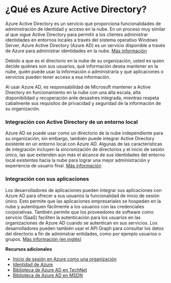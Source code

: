 <properties linkid="manage-services-identity-what-is-windows-azure-AD" urlDisplayName="What is Azure AD?" pageTitle="What is Azure Active Directory?" metaKeywords="" description="Use Azure Active Directory to extend your existing on-premises identities into the cloud for an improved admin and end user experience while Microsoft keeps Active Directory running in the cloud with high scale, high availability, and integrated disaster recovery. Or, develop Azure AD integrated applications for your organization or for other organizations." metaCanonical="" services="active-directory" documentationCenter="" title="What is Azure Active Directory?" authors="" solutions="" manager="" editor="" />

¿Qué es Azure Active Directory?
===============================

Azure Active Directory es un servicio que proporciona funcionalidades de administración de identidad y acceso en la nube. En un proceso muy similar al que sigue Active Directory para permitir a los clientes administrar identidades en entornos locales a través del sistema operativo Windows Server, Azure Active Directory (Azure AD) es un servicio disponible a través de Azure para administrar identidades en la nube. [Más información](http://technet.microsoft.com/library/hh967611.aspx)

Debido a que es el directorio en la nube de su organización, usted es quien decide quiénes son sus usuarios, qué información desea mantener en la nube, quién puede usar la información o administrarla y qué aplicaciones o servicios pueden tener acceso a esa información.

Al usar Azure AD, es responsabilidad de Microsoft mantener a Active Directory en funcionamiento en la nube con una alta escala, alta disponibilidad y recuperación ante desastres integrada, mientras respeta cabalmente sus requisitos de privacidad y seguridad de la información de su organización.

### Integración con Active Directory de un entorno local

Azure AD se puede usar como un directorio de la nube independiente para su organización; sin embargo, también puede integrar Active Directory existente en un entorno local con Azure AD. Algunas de las características de integración incluyen la sincronización de directorios y el inicio de sesión único, las que extienden aún más el alcance de sus identidades del entorno local existentes hacia la nube para lograr una mejor administración y experiencia de usuario final. [Más información](http://technet.microsoft.com/library/jj573653)

### Integración con sus aplicaciones

Los desarrolladores de aplicaciones pueden integrar sus aplicaciones con Azure AD para ofrecer a sus usuarios la funcionalidad de inicio de sesión único. Esto permite que las aplicaciones empresariales se hospeden en la nube y autentiquen fácilmente a los usuarios con las credenciales corporativas. También permite que los proveedores de software como servicio (SaaS) faciliten la autenticación para los usuarios en las organizaciones de Azure AD cuando se autentican en sus servicios. Los desarrolladores pueden también usar el API Graph para consultar los datos del directorio a fin de administrar entidades, como por ejemplo usuarios o grupos. [Más información (en inglés)](http://go.microsoft.com/fwlink/?LinkID=290817&clcid=0x409)

**Recursos adicionales**

-   [Inicio de sesión en Azure como una organización](/en-us/manage/services/identity/organizational-account/)
-   [Identidad de Azure](/en-us/manage/windows/fundamentals/identity/)
-   [Biblioteca de Azure AD en TechNet](http://technet.microsoft.com/en-us/library/hh967619.aspx)
-   [Biblioteca de Azure AD en MSDN](http://go.microsoft.com/fwlink/?LinkId=293425)

